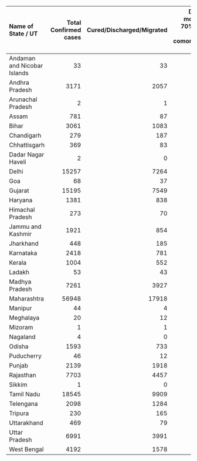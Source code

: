 | Name of State / UT          |   Total Confirmed cases |   Cured/Discharged/Migrated |   Deaths ( more than 70% cases due to comorbidities ) |
|:----------------------------|------------------------:|----------------------------:|------------------------------------------------------:|
| Andaman and Nicobar Islands |                      33 |                          33 |                                                     0 |
| Andhra Pradesh              |                    3171 |                        2057 |                                                    58 |
| Arunachal Pradesh           |                       2 |                           1 |                                                     0 |
| Assam                       |                     781 |                          87 |                                                     4 |
| Bihar                       |                    3061 |                        1083 |                                                    15 |
| Chandigarh                  |                     279 |                         187 |                                                     4 |
| Chhattisgarh                |                     369 |                          83 |                                                     0 |
| Dadar Nagar Haveli          |                       2 |                           0 |                                                     0 |
| Delhi                       |                   15257 |                        7264 |                                                   303 |
| Goa                         |                      68 |                          37 |                                                     0 |
| Gujarat                     |                   15195 |                        7549 |                                                   938 |
| Haryana                     |                    1381 |                         838 |                                                    18 |
| Himachal Pradesh            |                     273 |                          70 |                                                     5 |
| Jammu and Kashmir           |                    1921 |                         854 |                                                    26 |
| Jharkhand                   |                     448 |                         185 |                                                     4 |
| Karnataka                   |                    2418 |                         781 |                                                    47 |
| Kerala                      |                    1004 |                         552 |                                                     7 |
| Ladakh                      |                      53 |                          43 |                                                     0 |
| Madhya Pradesh              |                    7261 |                        3927 |                                                   313 |
| Maharashtra                 |                   56948 |                       17918 |                                                  1897 |
| Manipur                     |                      44 |                           4 |                                                     0 |
| Meghalaya                   |                      20 |                          12 |                                                     1 |
| Mizoram                     |                       1 |                           1 |                                                     0 |
| Nagaland                    |                       4 |                           0 |                                                     0 |
| Odisha                      |                    1593 |                         733 |                                                     7 |
| Puducherry                  |                      46 |                          12 |                                                     0 |
| Punjab                      |                    2139 |                        1918 |                                                    40 |
| Rajasthan                   |                    7703 |                        4457 |                                                   173 |
| Sikkim                      |                       1 |                           0 |                                                     0 |
| Tamil Nadu                  |                   18545 |                        9909 |                                                   133 |
| Telengana                   |                    2098 |                        1284 |                                                    63 |
| Tripura                     |                     230 |                         165 |                                                     0 |
| Uttarakhand                 |                     469 |                          79 |                                                     4 |
| Uttar Pradesh               |                    6991 |                        3991 |                                                   182 |
| West Bengal                 |                    4192 |                        1578 |                                                   289 |